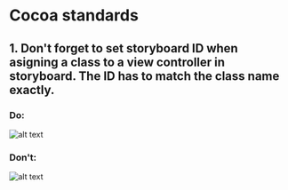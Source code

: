 # Cocoa standards

## 1. Don't forget to set storyboard ID when asigning a class to a view controller in storyboard. The ID has to match the class name exactly.

### Do:
![alt text](https://raw.githubusercontent.com/degordian/ios-coding-standards/assets/docs/Cocoa/storyboardIdentifierdDo.png?raw=true)

### Don't:
![alt text](https://raw.githubusercontent.com/degordian/ios-coding-standards/assets/docs/Cocoa/storyboardIdentifierdDont.png?raw=true)

